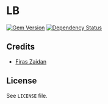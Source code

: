 [gem]: https://rubygems.org/gems/lb
[gemnasium]: https://gemnasium.com/lb-rb/lb

# LB

[![Gem Version](https://badge.fury.io/rb/lb.svg)][gem]
[![Dependency Status](https://gemnasium.com/lb-rb/lb.svg)][gemnasium]

## Credits

 * [Firas Zaidan](https://github.com/zaidan)

## License

See `LICENSE` file.
